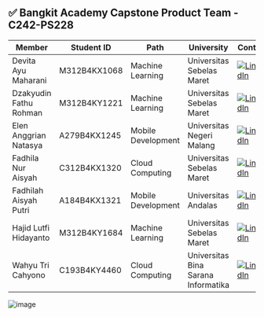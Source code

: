 ## ✅ Bangkit Academy Capstone Product Team - C242-PS228
| Member                             | Student ID        | Path                 | University                                  | Contact                              |
|------------------------------------|-------------------|----------------------|---------------------------------------------|--------------------------------------------|
| Devita Ayu Maharani             | M312B4KX1068      | Machine Learning     | Universitas Sebelas Maret                   | [![LinkedIn](https://img.shields.io/badge/LinkedIn-%230077B5.svg?logo=linkedin&logoColor=white)](http://www.linkedin.com/in/devita-maharani-474bab278)      |
| Dzakyudin Fathu Rohman           | M312B4KY1221      | Machine Learning     | Universitas Sebelas Maret                      | [![LinkedIn](https://img.shields.io/badge/LinkedIn-%230077B5.svg?logo=linkedin&logoColor=white)](http://www.linkedin.com/in/dzakyudin-fathu-rohman)   |
| Elen Anggrian Natasya                              | A279B4KX1245      | Mobile Development     | Universitas Negeri Malang                      | [![LinkedIn](https://img.shields.io/badge/LinkedIn-%230077B5.svg?logo=linkedin&logoColor=white)](http://www.linkedin.com/in/elen-anggrian-natasya)         |
| Fadhila Nur Aisyah                  | C312B4KX1320      | Cloud Computing      | Universitas Sebelas Maret                 | [![LinkedIn](https://img.shields.io/badge/LinkedIn-%230077B5.svg?logo=linkedin&logoColor=white)](http://www.linkedin.com/in/fadhila-nur-aisyah-2b81b4278)          |
| Fadhilah Aisyah Putri                    | A184B4KX1321      | Mobile Development      | Universitas Andalas                    | [![LinkedIn](https://img.shields.io/badge/LinkedIn-%230077B5.svg?logo=linkedin&logoColor=white)](http://www.linkedin.com/in/fadhilahaisyahputri)       |
| Hajid Lutfi Hidayanto              |  M312B4KY1684     | Machine Learning   | Universitas Sebelas Maret                      | [![LinkedIn](https://img.shields.io/badge/LinkedIn-%230077B5.svg?logo=linkedin&logoColor=white)](http://www.linkedin.com/in/hajid-lutfi-hidayanto-7149b225b)       |
  | Wahyu Tri Cahyono	                           | C193B4KY4460      | Cloud Computing   | Universitas Bina Sarana Informatika         | [![LinkedIn](https://img.shields.io/badge/LinkedIn-%230077B5.svg?logo=linkedin&logoColor=white)](http://www.linkedin.com/in/wahyu-tri-cahyono-2824052b7)              

![image](https://github.com/user-attachments/assets/63e21ec8-45a7-4c39-a707-d43f4d5a7ee2)
